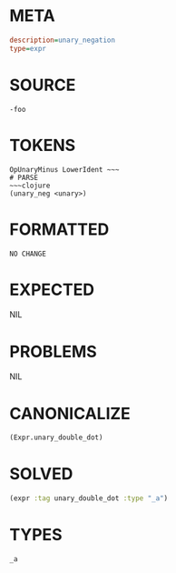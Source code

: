 # META
~~~ini
description=unary_negation
type=expr
~~~
# SOURCE
~~~roc
-foo
~~~
# TOKENS
~~~text
OpUnaryMinus LowerIdent ~~~
# PARSE
~~~clojure
(unary_neg <unary>)
~~~
# FORMATTED
~~~roc
NO CHANGE
~~~
# EXPECTED
NIL
# PROBLEMS
NIL
# CANONICALIZE
~~~clojure
(Expr.unary_double_dot)
~~~
# SOLVED
~~~clojure
(expr :tag unary_double_dot :type "_a")
~~~
# TYPES
~~~roc
_a
~~~
